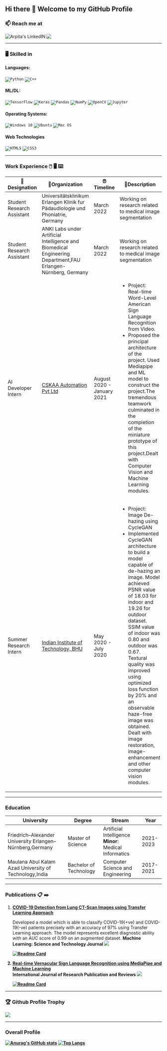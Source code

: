 ## Hi there 👋 Welcome to my GitHub Profile

<!--
**arpita739/arpita739** is a ✨ _special_ ✨ repository because its `README.md` (this file) appears on your GitHub profile.

Here are some ideas to get you started:

- 🔭 I’m currently working on 
- 🌱 I’m currently learning ...
- 👯 I’m looking to collaborate on ...
- 🤔 I’m looking for help with ...
- 💬 Ask me about ...
- 📫 How to reach me: ...
- 😄 Pronouns: ...
- ⚡ Fun fact: ...
-->
### 📫 Reach me at
<a href="https://www.linkedin.com/in/arpita-halder-8718b413b/">
  <img align="left" alt="Arpita's LinkedIN" src="https://img.shields.io/badge/linkedin-%230077B5.svg?style=for-the-badge&logo=linkedin&logoColor=white" />
</a>
<a href="mailto:arpitahalder739@gmail.com?">
  <img src="https://img.shields.io/badge/gmail-%23DD0031.svg?&style=for-the-badge&logo=gmail&logoColor=white"/></a>
</a>

<hr>

###  :desktop_computer: Skilled in 


#### Languages:
<code><img alt="Python" src="https://img.shields.io/badge/python-%2314354C.svg?style=for-the-badge&logo=python&logoColor=white"/></code>
<code><img alt="C++" src="https://img.shields.io/badge/c++-%2300599C.svg?style=for-the-badge&logo=c%2B%2B&logoColor=white"/></code>

#### ML/DL:
<code><img alt="TensorFlow" src="https://img.shields.io/badge/TensorFlow-%23FF6F00.svg?style=for-the-badge&logo=TensorFlow&logoColor=white" /></code>
<code><img alt="Keras" src="https://img.shields.io/badge/Keras-%23D00000.svg?style=for-the-badge&logo=Keras&logoColor=white"/></code>
<code><img alt="Pandas" src="https://img.shields.io/badge/pandas-%23150458.svg?style=for-the-badge&logo=pandas&logoColor=white" /></code>
<code><img alt="NumPy" src="https://img.shields.io/badge/numpy-%23013243.svg?style=for-the-badge&logo=numpy&logoColor=white" /></code>
<code><img alt="OpenCV" src="https://img.shields.io/badge/opencv-%23white.svg?style=for-the-badge&logo=opencv&logoColor=white"/></code>
<code><img alt="Jupyter" src="https://img.shields.io/badge/Jupyter-%23F37626.svg?style=for-the-badge&logo=Jupyter&logoColor=white" /></code>

#### Operating Systems:
<code><img alt="Windows 10" src="https://img.shields.io/badge/Windows-0078D6?style=for-the-badge&logo=windows&logoColor=white" /></code>
<code><img alt="Ubuntu" src="https://img.shields.io/badge/Ubuntu-E95420?style=for-the-badge&logo=ubuntu&logoColor=white" /></code>
<code><img alt="Mac OS" src="https://img.shields.io/badge/mac%20os-000000?style=for-the-badge&logo=apple&logoColor=white" /></code>

#### Web Technologies
<code><img alt="HTML5" src="https://img.shields.io/badge/html5-%23E34F26.svg?style=for-the-badge&logo=html5&logoColor=white"/></code>
<code><img alt="CSS3" src="https://img.shields.io/badge/css3-%231572B6.svg?style=for-the-badge&logo=css3&logoColor=white"/></code>

<hr>

### Work Experience :computer_mouse: :desktop_computer: :keyboard:

| 💼 Designation |  🏢Organization | ⏰Timeline  |💬Description|
| ---- | ---- | ---- |----|
| Student Research Assistant | Universitätsklinikum Erlangen Klinik fur Pädaudiologie und Phoniatrie, Germany | March 2022 | Working on research related to medical image segmentation|
| Student Research Assistant | ANKI Labs under Artificial Intelligence and Biomedical Engineering Department,FAU Erlangen-Nürnberg, Germany| March 2022 |Working on research related to medical image segmentation|
| AI Developer Intern | [CSKAA Automation Pvt Ltd](http://www.cskaa.co.in/) | August 2020 - January 2021 |<ul><li>Project: Real-time Word-Level American Sign Language Recognition from Video.</li><li>Proposed the principal architecture of the project. Used Mediapipe and ML model to construct the project.The tremendous teamwork culminated in the completion of the miniature prototype of this project.Dealt with Computer Vision and Machine Learning modules.</li></ul>|
| Summer Research Intern | [Indian Institute of Technology, BHU](https://iitbhu.ac.in/) | May 2020 - July 2020 |<ul><li>Project: Image De-hazing using CycleGAN</li><li>Implemented CycleGAN architecture to build a model capable of de-hazing an image. Model achieved PSNR value of 18.03 for indoor and 19.26 for outdoor dataset. SSIM value of indoor was 0.80 and outdoor was 0.67. Textural quality was improved using optimized loss function by 20% and an observable haze-free image was obtained. Dealt with image restoration, image-enhancement and other computer vision modules.</li></ul>|

<hr>

### Education

|University|Degree|Stream|Year|
| ---- | ---- | ---- | ---- |
|Friedrich–Alexander University Erlangen–Nürnberg,Germany|Master of Science|Artificial Intelligence<br><strong>Minor</strong>: Medical Informatics|2021-2023|
|Maulana Abul Kalam Azad University of Technology,India|Bachelor of Technology|Computer Science and Engineering|2017-2021|

<hr>

### Publications :clipboard: :black_nib:
<ol>
    <li><a href="https://doi.org/10.1088/2632-2153/abf22c"/><strong>COVID-19 Detection from Lung CT-Scan Images using Transfer Learning Approach</strong></a></li> 
    <p>Developed a model which is able to classify COVID-19(+ve) and COVID-19(-ve) patients precisely with an accuracy of 97% using Transfer Learning approach. The model represents excellent diagnostic ability with an AUC score of 0.99 on an augmented dataset. <strong>Machine Learning: Science and Technology Journal<strong> <a href="https://doi.org/10.1088/2632-2153/abf22c"><img src="https://img.shields.io/badge/IOP%20Science-Publisher-blue"/></a></p>
  
  [![Readme Card](https://github-readme-stats.vercel.app/api/pin/?username=arpita739&repo=COVID-19-Detection-from-Lung-CT-Scan-Images-using-Transfer-Learning-Approach)](https://github.com/arpita739/COVID-19-Detection-from-Lung-CT-Scan-Images-using-Transfer-Learning-Approach)

<li><a href="https://www.ijrpr.com/uploads/V2ISSUE5/IJRPR462.pdf"/>Real-time Vernacular Sign Language Recognition using MediaPipe and Machine Learning</a></li><strong>International Journal of Research Publication and Reviews</strong> <a href="https://www.ijrpr.com/uploads/V2ISSUE5/IJRPR462.pdf"><img src="https://img.shields.io/badge/IJRPR-Publisher-blue"><a/>
  
  [![Readme Card](https://github-readme-stats.vercel.app/api/pin/?username=arpita739&repo=Real-time-Vernacular-Sign-Language-Recognition-using-MediaPipe-and-Machine-Learning)](https://github.com/arpita739/Real-time-Vernacular-Sign-Language-Recognition-using-MediaPipe-and-Machine-Learning)
  
</ol>

<hr>

  ### 🏆 Github Profile Trophy
  <a href="https://github.com/ryo-ma/github-profile-trophy">
    <img src="https://github-profile-trophy.vercel.app/?username=arpita739&column=7&hide=PullRequest"/>
  </a>

<hr>


### Overall Profile

[![Anurag's GitHub stats](https://github-readme-stats.vercel.app/api?username=arpita739)](https://github.com/anuraghazra/github-readme-stats)
[![Top Langs](https://github-readme-stats.vercel.app/api/top-langs/?username=arpita739&layout=compact)](https://github.com/anuraghazra/github-readme-stats)

  

